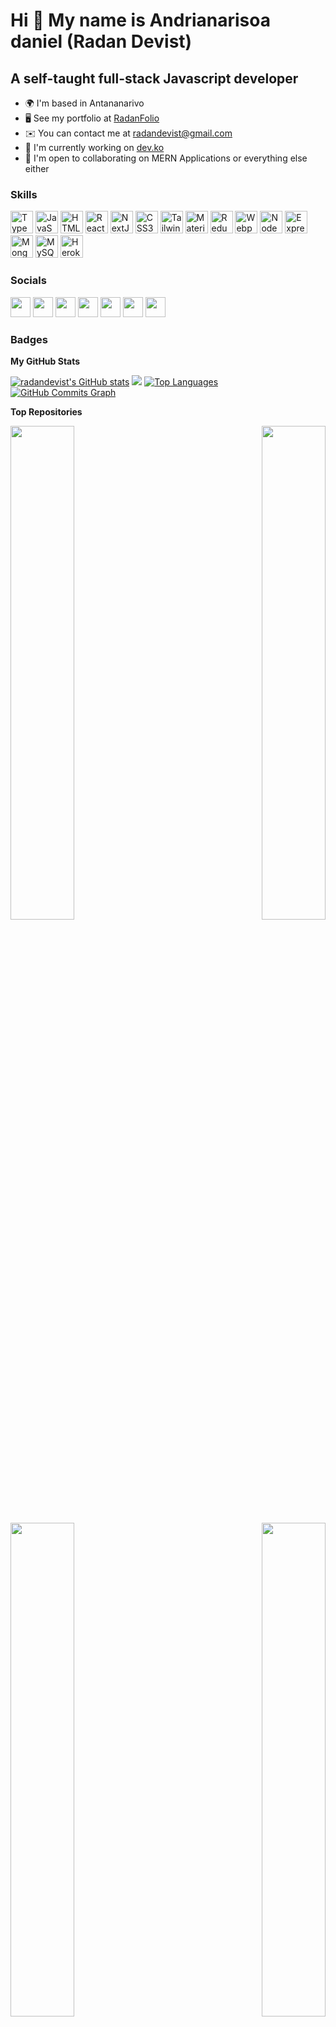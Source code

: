 # Hi 👋 My name is Andrianarisoa daniel (Radan Devist)

## A self-taught full-stack Javascript developer

* 🌍  I'm based in Antananarivo
* 🖥️  See my portfolio at [RadanFolio](http://radanfolio.vercel.app)
* ✉️  You can contact me at [radandevist@gmail.com](mailto:radandevist@gmail.com)
* 🚀  I'm currently working on [dev.ko](http://github.com/radandevist/dev.ko-node)
* 🤝  I'm open to collaborating on MERN Applications or everything else either

### Skills

<p align="left">
  <a href="https://www.typescriptlang.org/" target="_blank" rel="noreferrer"><img src="https://raw.githubusercontent.com/danielcranney/readme-generator/main/public/icons/skills/typescript-colored.svg" width="36" height="36" alt="TypeScript" /></a>
  <a href="https://developer.mozilla.org/en-US/docs/Web/JavaScript" target="_blank" rel="noreferrer"><img src="https://raw.githubusercontent.com/danielcranney/readme-generator/main/public/icons/skills/javascript-colored.svg" width="36" height="36" alt="JavaScript" /></a>
  <a href="https://developer.mozilla.org/en-US/docs/Glossary/HTML5" target="_blank" rel="noreferrer"><img src="https://raw.githubusercontent.com/danielcranney/readme-generator/main/public/icons/skills/html5-colored.svg" width="36" height="36" alt="HTML5" /></a>
  <a href="https://reactjs.org/" target="_blank" rel="noreferrer"><img src="https://raw.githubusercontent.com/danielcranney/readme-generator/main/public/icons/skills/react-colored.svg" width="36" height="36" alt="React" /></a>
  <a href="https://nextjs.org/docs" target="_blank" rel="noreferrer"><img src="https://raw.githubusercontent.com/danielcranney/readme-generator/main/public/icons/skills/nextjs-colored.svg" width="36" height="36" alt="NextJs" /></a>
  <a href="https://www.w3.org/TR/CSS/#css" target="_blank" rel="noreferrer"><img src="https://raw.githubusercontent.com/danielcranney/readme-generator/main/public/icons/skills/css3-colored.svg" width="36" height="36" alt="CSS3" /></a>
  <a href="https://tailwindcss.com/" target="_blank" rel="noreferrer"><img src="https://raw.githubusercontent.com/danielcranney/readme-generator/main/public/icons/skills/tailwindcss-colored.svg" width="36" height="36" alt="TailwindCSS" /></a>
  <a href="https://mui.com/" target="_blank" rel="noreferrer"><img src="https://raw.githubusercontent.com/danielcranney/readme-generator/main/public/icons/skills/materialui-colored.svg" width="36" height="36" alt="Material UI" /></a>
  <a href="https://redux.js.org/" target="_blank" rel="noreferrer"><img src="https://raw.githubusercontent.com/danielcranney/readme-generator/main/public/icons/skills/redux-colored.svg" width="36" height="36" alt="Redux" /></a>
  <a href="https://webpack.js.org/" target="_blank" rel="noreferrer"><img src="https://raw.githubusercontent.com/danielcranney/readme-generator/main/public/icons/skills/webpack-colored.svg" width="36" height="36" alt="Webpack" /></a>
  <a href="https://nodejs.org/en/" target="_blank" rel="noreferrer"><img src="https://raw.githubusercontent.com/danielcranney/readme-generator/main/public/icons/skills/nodejs-colored.svg" width="36" height="36" alt="NodeJS" /></a>
  <a href="https://expressjs.com/" target="_blank" rel="noreferrer"><img src="https://raw.githubusercontent.com/danielcranney/readme-generator/main/public/icons/skills/express-colored.svg" width="36" height="36" alt="Express" /></a>
  <a href="https://www.mongodb.com/" target="_blank" rel="noreferrer"><img src="https://raw.githubusercontent.com/danielcranney/readme-generator/main/public/icons/skills/mongodb-colored.svg" width="36" height="36" alt="MongoDB" /></a>
  <a href="https://www.mysql.com/" target="_blank" rel="noreferrer"><img src="https://raw.githubusercontent.com/danielcranney/readme-generator/main/public/icons/skills/mysql-colored.svg" width="36" height="36" alt="MySQL" /></a>
  <a href="https://www.heroku.com/" target="_blank" rel="noreferrer"><img src="https://raw.githubusercontent.com/danielcranney/readme-generator/main/public/icons/skills/heroku-colored.svg" width="36" height="36" alt="Heroku" /></a>
</p>

### Socials

<p align="left">
  <a href="https://www.dev.to/radandevist" target="_blank" rel="noreferrer"><img src="https://raw.githubusercontent.com/danielcranney/readme-generator/main/public/icons/socials/devdotto.svg" width="32" height="32" /></a>
  <a href="https://discord.com/users/radandevist" target="_blank" rel="noreferrer"><img src="https://raw.githubusercontent.com/danielcranney/readme-generator/main/public/icons/socials/discord.svg" width="32" height="32" /></a>
  <a href="https://www.facebook.com/radandevist" target="_blank" rel="noreferrer"><img src="https://raw.githubusercontent.com/danielcranney/readme-generator/main/public/icons/socials/facebook.svg" width="32" height="32" /></a>
  <a href="https://www.github.com/radandevist" target="_blank" rel="noreferrer"><img src="https://raw.githubusercontent.com/danielcranney/readme-generator/main/public/icons/socials/github.svg" width="32" height="32" /></a>
  <a href="http://www.instagram.com/radandevist" target="_blank" rel="noreferrer"><img src="https://raw.githubusercontent.com/danielcranney/readme-generator/main/public/icons/socials/instagram.svg" width="32" height="32" /></a>
  <a href="https://www.linkedin.com/in/radandevist" target="_blank" rel="noreferrer"><img src="https://raw.githubusercontent.com/danielcranney/readme-generator/main/public/icons/socials/linkedin.svg" width="32" height="32" /></a>
  <a href="https://www.stackoverflow.com/users/radandevist" target="_blank" rel="noreferrer"><img src="https://raw.githubusercontent.com/danielcranney/readme-generator/main/public/icons/socials/stackoverflow.svg" width="32" height="32" /></a>
</p>

### Badges

<b>My GitHub Stats</b>

<a href="http://www.github.com/radandevist"><img src="https://github-readme-stats.vercel.app/api?username=radandevist&show_icons=true&hide=&count_private=true&title_color=00A569&text_color=ffffff&icon_color=00A569&bg_color=1c1917&hide_border=true&show_icons=true" alt="radandevist's GitHub stats" /></a>
<a href="http://www.github.com/radandevist"><img src="https://github-readme-streak-stats.herokuapp.com/?user=radandevist&stroke=ffffff&background=1c1917&ring=00A569&fire=00A569&currStreakNum=ffffff&currStreakLabel=00A569&sideNums=ffffff&sideLabels=ffffff&dates=ffffff&hide_border=true" /></a>
<a href="https://github.com/radandevist" align="left"><img src="https://github-readme-stats.vercel.app/api/top-langs/?username=radandevist&langs_count=5&title_color=00A569&text_color=ffffff&icon_color=00A569&bg_color=1c1917&hide_border=true&locale=en&custom_title=Top%20%Languages" alt="Top Languages" /></a>
<a href="http://www.github.com/radandevist"><img src="https://activity-graph.herokuapp.com/graph?username=radandevist&bg_color=1c1917&color=ffffff&line=00A569&point=ffffff&area_color=1c1917&area=true&hide_border=true&custom_title=GitHub%20Commits%20Graph" alt="GitHub Commits Graph" /></a>

<b>Top Repositories</b>

<div width="100%" align="center">
  <a href="https://github.com/radandevist/dev.ko-node" align="left"><img align="left" width="45%" src="https://github-readme-stats.vercel.app/api/pin/?username=radandevist&repo=dev.ko-node&title_color=00A569&text_color=ffffff&icon_color=00A569&bg_color=1c1917&hide_border=true&locale=en" /></a>
  <a href="https://github.com/radandevist/dev.ko-react" align="right"><img align="right" width="45%" src="https://github-readme-stats.vercel.app/api/pin/?username=radandevist&repo=dev.ko-react&title_color=00A569&text_color=ffffff&icon_color=00A569&bg_color=1c1917&hide_border=true&locale=en" /></a></div><br /><br /><br /><br /><br /><br /><br /><br /><br /><br /><br /><br />
<div width="100%" align="center">
  <a href="https://github.com/radandevist/webrtc-front-ts" align="left"><img align="left" width="45%" src="https://github-readme-stats.vercel.app/api/pin/?username=radandevist&repo=webrtc-front-ts&title_color=00A569&text_color=ffffff&icon_color=00A569&bg_color=1c1917&hide_border=true&locale=en" /></a>
  <a href="https://github.com/radandevist/webrtc-back-ts" align="right"><img align="right" width="45%" src="https://github-readme-stats.vercel.app/api/pin/?username=radandevist&repo=webrtc-back-ts&title_color=00A569&text_color=ffffff&icon_color=00A569&bg_color=1c1917&hide_border=true&locale=en" /></a>
</div>
